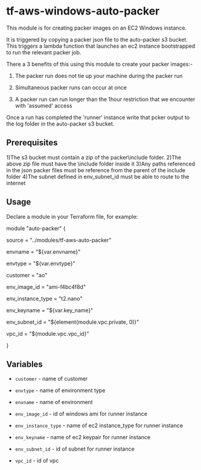 tf-aws-windows-auto-packer
==========================

This module is for creating packer images on an EC2 Windows instance. 

It is triggered by copying a packer json file to the auto-packer s3 bucket. This triggers a lambda function that launches an ec2 instance bootstrapped to run the relevant packer job.

There a 3 benefits of this using this module to create your packer images:-

1) The packer run does not tie up your machine during the packer run

2) Simultaneous packer runs can occur at once 

3) A packer run can run longer than the 1hour restriction that we encounter with 'assumed' access

Once a run has completed the 'runner' instance write that pcker output to the log folder in the auto-packer s3 bucket.


Prerequisites
-------------

1)The s3 bucket must contain a zip of the packer\include folder.
2)The above zip file must have the \include folder inside it
3)Any paths referenced in the json packer files must be reference from the parent of the include folder
4)The subnet defined in env_subnet_id must be able to route to the internet

Usage
-----

Declare a module in your Terraform file, for example:



module "auto-packer" {

  source   = "../modules/tf-aws-auto-packer"
  
  envname  = "${var.envname}"
  
  envtype  = "${var.envtype}"
  
  customer = "ao"

  env_image_id      = "ami-f4bc4f8d"
  
  env_instance_type = "t2.nano"
  
  env_keyname       = "${var.key_name}"
  
  env_subnet_id     = "${element(module.vpc.private, 0)}"
  
  vpc_id            = "${module.vpc.vpc_id}"


}


Variables
---------

- `customer`           - name of customer
- `envtype`            - name of environment type
- `envname`            - name of environment

- `env_image_id`       - id of windows ami for runner instance
- `env_instance_type`  - name of ec2 instance_type for runner instance
- `env_keyname`        - name of ec2 keypair for runner instance
- `env_subnet_id`      - id of subnet for runner instance
- `vpc_id`             - id of vpc

